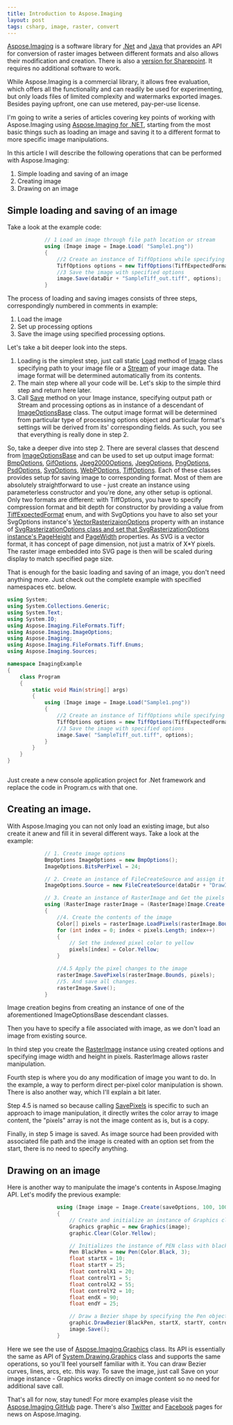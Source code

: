 ```yaml
---
title: Introduction to Aspose.Imaging
layout: post 
tags: csharp, image, raster, convert
---
```


<a href="https://products.aspose.com/imaging/">Aspose.Imaging</a> is a software library for <a href="https://products.aspose.com/imaging/net">.Net</a> and <a href="https://products.aspose.com/imaging/java">Java</a> that provides an API for conversion of raster images between different formats and also allows their modification and creation. There is also a <a href="https://products.aspose.com/imaging/sharepoint">version for Sharepoint</a>. It requires no additional software to work.

While Aspose.Imaging is a commercial library, it allows free evaluation, which offers all the functionality and can readily be used for experimenting, but only loads files of limited complexity and watermarks exported images. Besides paying upfront, one can use metered, pay-per-use license.

I'm going to write a series of articles covering key points of working with Aspose.Imaging using <a href="https://products.aspose.com/imaging/net">Aspose.Imaging for .NET</a>, starting from the most basic things such as loading an image and saving it to a different format to more specific image manipulations.

In this article I will describe the following operations that can be performed with Aspose.Imaging:

1. Simple loading and saving of an image
2. Creating image
3. Drawing on an image

## Simple loading and saving of an image
Take a look at the example code:
```csharp
            // 1 Load an image through file path location or stream
            using (Image image = Image.Load( "Sample1.png"))
            {
                //2 Create an instance of TiffOptions while specifying desired format Passsing TiffExpectedFormat.TiffJpegRGB will set the compression to Jpeg and BitsPerPixel according to the RGB color space.
                TiffOptions options = new TiffOptions(TiffExpectedFormat.TiffJpegRgb);
                //3 Save the image with specified options
                image.Save(dataDir + "SampleTiff_out.tiff", options);
            }
```

The process of loading and saving images consists of three steps, correspondingly numbered in comments in example:
1) Load the image
2) Set up processing options
3) Save the image using specified processing options.

Let's take a bit deeper look into the steps.
1) Loading is the simplest step, just call static <a href="https://apireference.aspose.com/net/imaging/aspose.imaging/image/methods/load/index">Load</a> method of <a href="https://apireference.aspose.com/net/imaging/aspose.imaging/image">Image</a> class specifying path to your image file or a <a href="https://msdn.microsoft.com/en-us/library/system.io.stream(v=vs.110).aspx">Stream</a> of your image data. The image format will be determined automatically from its contents.
2) The main step where all your code will be. Let's skip to the simple third step and return here later.
3) Call <a href="https://apireference.aspose.com/net/imaging/aspose.imaging/datastreamsupporter/methods/save/index">Save</a> method on your Image instance, specifying output path or Stream and processing options as in instance of a descendant of <a href="https://apireference.aspose.com/net/imaging/aspose.imaging/imageoptionsbase">ImageOptionsBase</a> class. The output image format will be determined from particular type of processing options object and particular format's settings will be derived from its' corresponding fields. As such, you see that everything is really done in step 2.

So, take a deeper dive into step 2.
There are several classes that descend from <a href="https://apireference.aspose.com/net/imaging/aspose.imaging/imageoptionsbase">ImageOptionsBase</a> and can be used to set up output image format: <a href="https://apireference.aspose.com/net/imaging/aspose.imaging.imageoptions/bmpoptions">BmpOptions</a>, <a href="https://apireference.aspose.com/net/imaging/aspose.imaging.imageoptions/gifoptions">GifOptions</a>, <a href="https://apireference.aspose.com/net/imaging/aspose.imaging.imageoptions/jpeg2000options">Jpeg2000Options</a>, <a href="https://apireference.aspose.com/net/imaging/aspose.imaging.imageoptions/jpegoptions">JpegOptions</a>, <a href="https://apireference.aspose.com/net/imaging/aspose.imaging.imageoptions/pngoptions">PngOptions</a>, <a href="https://apireference.aspose.com/net/imaging/aspose.imaging.imageoptions/psdoptions">PsdOptions</a>, <a href="https://apireference.aspose.com/net/imaging/aspose.imaging.imageoptions/svgoptions">SvgOptions</a>, <a href="https://apireference.aspose.com/net/imaging/aspose.imaging.imageoptions/webpoptions">WebPOptions</a>, <a href="https://apireference.aspose.com/net/imaging/aspose.imaging.imageoptions/tiffoptions">TiffOptions</a>. Each of these classes provides setup for saving image to corresponding format. Most of them are absolutely straightforward to use - just create an instance using parameterless constructor and you're done, any other setup is optional. Only two formats are different: with TiffOptions, you have to specify compression format and bit depth for constructor by providing a value from <a href="https://apireference.aspose.com/net/imaging/aspose.imaging.fileformats.tiff.enums/tiffexpectedformat">TiffExpectedFormat</a> enum, and with SvgOptions you have to also set your SvgOptions instance's <a href="https://apireference.aspose.com/net/imaging/aspose.imaging/imageoptionsbase/properties/vectorrasterizationoptions">VectorRasterizaionOptions</a> property with an instance of <a href="https://apireference.aspose.com/net/imaging/aspose.imaging.imageoptions/svgrasterizationoptions">SvgRasterizationOptions class and set that SvgRasterizationOptions instance's <a href="https://apireference.aspose.com/net/imaging/aspose.imaging.imageoptions/vectorrasterizationoptions/properties/pageheight">PageHeight</a> and <a href="https://apireference.aspose.com/net/imaging/aspose.imaging.imageoptions/vectorrasterizationoptions/properties/pagewidth">PageWidth</a> properties. As SVG is a vector format, it has concept of page dimension, not just a matrix of X*Y pixels. The raster image embedded into SVG page is then will be scaled during display to match specified page size.

That is enough for the basic loading and saving of an image, you don't need anything more. Just check out the complete example with specified namespaces etc. below.
```csharp
using System;
using System.Collections.Generic;
using System.Text;
using System.IO;
using Aspose.Imaging.FileFormats.Tiff;
using Aspose.Imaging.ImageOptions;
using Aspose.Imaging;
using Aspose.Imaging.FileFormats.Tiff.Enums;
using Aspose.Imaging.Sources;

namespace ImagingExample
{
    class Program
    {
        static void Main(string[] args)
        {
            using (Image image = Image.Load("Sample1.png"))
            {
                //2 Create an instance of TiffOptions while specifying desired format Passsing TiffExpectedFormat.TiffJpegRGB will set the compression to Jpeg and BitsPerPixel according to the RGB color space.
                TiffOptions options = new TiffOptions(TiffExpectedFormat.TiffJpegRgb);
                //3 Save the image with specified options
                image.Save( "SampleTiff_out.tiff", options);
            }
        }
    }
}



```
Just create a new console application project for .Net framework and replace the code in Program.cs with that one.

## Creating an image.
With Aspose.Imaging you can not only load an existing image, but also create it anew and fill it in several different ways. Take a look at the example:
```csharp
			// 1. Create image options
			BmpOptions ImageOptions = new BmpOptions();
            ImageOptions.BitsPerPixel = 24;

            // 2. Create an instance of FileCreateSource and assign it to Source property
            ImageOptions.Source = new FileCreateSource(dataDir + "DrawImagesUsingCoreFunctionality_out.bmp", false);

            // 3. Create an instance of RasterImage and Get the pixels of the image by specifying the area as image boundary
            using (RasterImage rasterImage = (RasterImage)Image.Create(ImageOptions, 500, 500))
            {
				//4. Create the contents of the image
                Color[] pixels = rasterImage.LoadPixels(rasterImage.Bounds);
                for (int index = 0; index < pixels.Length; index++)
                {
                    // Set the indexed pixel color to yellow
                    pixels[index] = Color.Yellow;
                }

                //4.5 Apply the pixel changes to the image 
                rasterImage.SavePixels(rasterImage.Bounds, pixels);
				//5. And save all changes.
                rasterImage.Save();
            }
```
Image creation begins from creating an instance of one of the aforementioned ImageOptionsBase descendant classes. 

Then you have to specify a file associated with image, as we don't load an image from existing source. 

In third step you create the <a href="https://apireference.aspose.com/net/imaging/aspose.imaging/rasterimage">RasterImage</a> instance using created options and specifying image width and height in pixels. RasterImage allows raster manipulation.

Fourth step is where you do any modification of image you want to do. In the example, a way to perform direct per-pixel color manipulation is shown. There is also another way, which I'll explain a bit later.

Step 4.5 is named so because calling <a href="https://apireference.aspose.com/net/imaging/aspose.imaging/rasterimage/methods/savepixels">SavePixels</a> is specific to such an approach to image manipulation, it directly writes the color array to image content, the "pixels" array is not the image content as is, but is a copy.

Finally, in step 5 image is saved. As image source had been provided with associated file path and the image is created with an option set from the start, there is no need to specify anything.

## Drawing on an image
Here is another way to manipulate the image's contents in Aspose.Imaging API. Let's modify the previous example:
```csharp
                using (Image image = Image.Create(saveOptions, 100, 100))
                {
                    // Create and initialize an instance of Graphics class and clear Graphics surface
                    Graphics graphic = new Graphics(image);
                    graphic.Clear(Color.Yellow);

                    // Initializes the instance of PEN class with black color and width
                    Pen BlackPen = new Pen(Color.Black, 3);
                    float startX = 10;
                    float startY = 25;
                    float controlX1 = 20;
                    float controlY1 = 5;
                    float controlX2 = 55;
                    float controlY2 = 10;
                    float endX = 90;
                    float endY = 25;

                    // Draw a Bezier shape by specifying the Pen object having black color and co-ordinate Points and save all changes.
                    graphic.DrawBezier(BlackPen, startX, startY, controlX1, controlY1, controlX2, controlY2, endX, endY);
                    image.Save();
                }
```
Here we see the use of <a href="https://apireference.aspose.com/net/imaging/aspose.imaging/graphics">Aspose.Imaging.Graphics</a> class. Its API is essentially the same as API of <a href="https://msdn.microsoft.com/en-us/library/system.drawing.graphics(v=vs.110).aspx">System.Drawing.Graphics</a> class and supports the same operations, so you'll feel yourself familiar with it. You can draw Bezier curves, lines, arcs, etc. this way. To save the image, just call Save on your image instance - Graphics works directly on image content so no need for additional save call.

That's all for now, stay tuned!
For more examples please visit the <a href="https://github.com/aspose-imaging">Aspose.Imaging GitHub</a> page. There's also <a href="https://twitter.com/AsposeImaging">Twitter</a> and <a href="https://www.facebook.com/AsposeImaging-1702883649750052">Facebook</a> pages for news on Aspose.Imaging.
